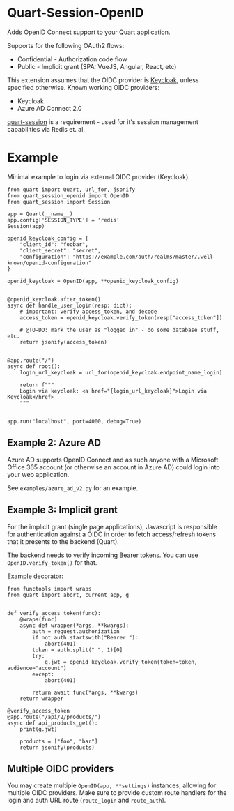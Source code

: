 # Quart-Session-OpenID

Adds OpenID Connect support to your Quart application.

Supports for the following OAuth2 flows:

- Confidential - Authorization code flow
- Public - Implicit grant (SPA: VueJS, Angular, React, etc)

This extension assumes that the OIDC provider is [Keycloak](https://www.keycloak.org/),
unless specified otherwise. Known working OIDC providers:

- Keycloak
- Azure AD Connect 2.0

[quart-session](https://github.com/sferdi0/quart-session) is a requirement - used for it's session management capabilities via Redis et. al.

# Example

Minimal example to login via external OIDC provider (Keycloak).

```python3
from quart import Quart, url_for, jsonify
from quart_session_openid import OpenID
from quart_session import Session

app = Quart(__name__)
app.config['SESSION_TYPE'] = 'redis'
Session(app)

openid_keycloak_config = {
    "client_id": "foobar",
    "client_secret": "secret",
    "configuration": "https://example.com/auth/realms/master/.well-known/openid-configuration"
}

openid_keycloak = OpenID(app, **openid_keycloak_config)


@openid_keycloak.after_token()
async def handle_user_login(resp: dict):
    # important: verify access_token, and decode
    access_token = openid_keycloak.verify_token(resp["access_token"])

    # @TO-DO: mark the user as "logged in" - do some database stuff, etc.
    return jsonify(access_token)


@app.route("/")
async def root():
    login_url_keycloak = url_for(openid_keycloak.endpoint_name_login)

    return f"""
    Login via keycloak: <a href="{login_url_keycloak}">Login via Keycloak</href>
    """


app.run("localhost", port=4000, debug=True)
```

## Example 2: Azure AD

Azure AD supports OpenID Connect and as such anyone with a Microsoft
Office 365 account (or otherwise an account in Azure AD) could login into
your web application.

See `examples/azure_ad_v2.py` for an example.

## Example 3: Implicit grant

For the implicit grant (single page applications), Javascript is responsible
for authentication against a OIDC in order to fetch access/refresh tokens
that it presents to the backend (Quart).

The backend needs to verify incoming Bearer tokens. You can use
`OpenID.verify_token()` for that.

Example decorator:

```python3
from functools import wraps
from quart import abort, current_app, g


def verify_access_token(func):
    @wraps(func)
    async def wrapper(*args, **kwargs):
        auth = request.authorization
        if not auth.startswith("Bearer "):
            abort(401)
        token = auth.split(" ", 1)[0]
        try:
            g.jwt = openid_keycloak.verify_token(token=token, audience="account")
        except:
            abort(401)

        return await func(*args, **kwargs)
    return wrapper

@verify_access_token
@app.route("/api/2/products/")
async def api_products_get():
    print(g.jwt)

    products = ["foo", "bar"]
    return jsonify(products)
```

## Multiple OIDC providers

You may create multiple `OpenID(app, **settings)` instances, allowing for
multiple OIDC providers. Make sure to provide custom route handlers
for the login and auth URL route (`route_login` and `route_auth`).

